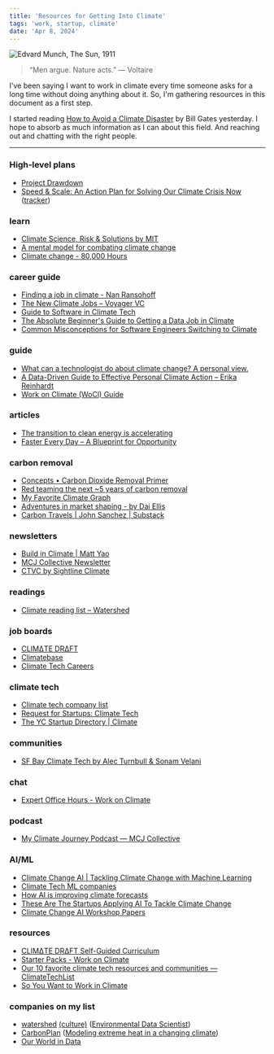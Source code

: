 ```yaml
---
title: 'Resources for Getting Into Climate'
tags: 'work, startup, climate'
date: 'Apr 8, 2024'
---
```


![Edvard Munch, The Sun, 1911](/images/thesun.png)

> “Men argue. Nature acts.”
> ― Voltaire

I've been saying I want to work in climate every time someone asks for a long time without doing anything about it. So, I'm gathering resources in this document as a first step.

I started reading [How to Avoid a Climate Disaster](https://www.goodreads.com/book/show/52908942-how-to-avoid-a-climate-disaster) by Bill Gates yesterday. I hope to absorb as much information as I can about this field. And reaching out and chatting with the right people.

---

### High-level plans

- [Project Drawdown](https://drawdown.org/)
- [Speed & Scale: An Action Plan for Solving Our Climate Crisis Now](https://speedandscale.com/) ([tracker](https://speedandscale.com/tracker/))

### learn

- [Climate Science, Risk & Solutions by MIT](https://climateprimer.mit.edu/)
- [A mental model for combating climate change](https://nanransohoff.com/A-mental-model-for-combating-climate-change-846be1769d374fa1b5b855407c93da66)
- [Climate change - 80,000 Hours](https://80000hours.org/problem-profiles/climate-change/)

### career guide

- [Finding a job in climate - Nan Ransohoff](https://nanransohoff.substack.com/p/finding-a-job-in-climate)
- [The New Climate Jobs – Voyager VC](https://www.voyagervc.com/news-and-letters/the-new-climate-jobs)
- [Guide to Software in Climate Tech](https://www.climatepapa.com/software)
- [The Absolute Beginner's Guide to Getting a Data Job in Climate](https://workonclimate.notion.site/The-Absolute-Beginner-s-Guide-to-Getting-a-Data-Job-in-Climate-e54eaa96e8a64c9ca9627b8fc5994417)
- [Common Misconceptions for Software Engineers Switching to Climate](https://myclimatejourney.substack.com/p/common-misconceptions-for-software)

### guide

- [What can a technologist do about climate change? A personal view.](https://worrydream.com/ClimateChange/)
- [A Data-Driven Guide to Effective Personal Climate Action – Erika Reinhardt](https://erikareinhardt.com/personal-climate-action)
- [Work on Climate (WoCl) Guide](https://workonclimate.notion.site/Work-on-Climate-WoCl-Guide-c7794978a88a4931ba6bb4f0d7e4a8ad)

### articles

- [The transition to clean energy is accelerating](https://www.tsungxu.com/p/clean-energy-transition-guide)
- [Faster Every Day – A Blueprint for Opportunity](https://www.voyagervc.com/news-and-letters/faster-every-day)

### carbon removal

- [Concepts • Carbon Dioxide Removal Primer](https://cdrprimer.org/read/concepts)
- [Red teaming the next ~5 years of carbon removal](https://nanransohoff.substack.com/p/red-teaming-the-next-5-years-of-carbon)
- [My Favorite Climate Graph](https://www.youtube.com/watch?v=1dRgCsZ1q7g)
- [Adventures in market shaping - by Dai Ellis](https://greatunwind.substack.com/p/adventures-in-market-shaping)
- [Carbon Travels | John Sanchez | Substack](https://carbontravels.substack.com/)

### newsletters

- [Build in Climate | Matt Yao](https://buildinclimate.substack.com/)
- [MCJ Collective Newsletter](https://myclimatejourney.substack.com/)
- [CTVC by Sightline Climate](https://www.ctvc.co/)

### readings

- [Climate reading list – Watershed](https://watershed.com/reading-list)

### job boards

- [CLIMΔTE DRΔFT](https://www.climatedraft.org/)
- [Climatebase](https://climatebase.org/)
- [Climate Tech Careers](https://www.climatetechcareers.com/#)

### climate tech

- [Climate tech company list](https://docs.google.com/spreadsheets/d/12xd_rY-WJo_QDxTkD1BfxzX9P4CwWCV5tAic7ELp4fo/edit#gid=0)
- [Request for Startups: Climate Tech](https://www.ycombinator.com/blog/rfs-climatetech/#energy-related)
- [The YC Startup Directory | Climate](https://www.ycombinator.com/companies/?query=Climate%20)

### communities

- [SF Bay Climate Tech by Alec Turnbull & Sonam Velani](https://sf.climatetechcities.com/)

### chat

- [Expert Office Hours - Work on Climate](https://workonclimate.org/expert-office-hours/)

### podcast

- [My Climate Journey Podcast — MCJ Collective](https://www.mcjcollective.com/media/podcast)

### AI/ML

- [Climate Change AI | Tackling Climate Change with Machine Learning](https://www.climatechange.ai/)
- [Climate Tech ML companies](https://workonclimate.notion.site/Climate-Tech-ML-companies-aa7fb2d6fe7b4d9bad086a142c6838b2)
- [How AI is improving climate forecasts](https://www.nature.com/articles/d41586-024-00780-8)
- [These Are The Startups Applying AI To Tackle Climate Change](https://www.forbes.com/sites/robtoews/2021/06/20/these-are-the-startups-applying-ai-to-tackle-climate-change/?sh=7ffd39117b26)
- [Climate Change AI Workshop Papers](https://www.climatechange.ai/papers?)

### resources

- [CLIMΔTE DRΔFT Self-Guided Curriculum](https://www.climatedraft.org/learn)
- [Starter Packs - Work on Climate](https://workonclimate.org/starter-packs/)
- [Our 10 favorite climate tech resources and communities — ClimateTechList](https://www.climatetechlist.com/blog/new-to-climate-tech)
- [So You Want to Work in Climate](https://docs.google.com/spreadsheets/d/1QzarGBkRUvTSx8qu92O0d3zJ6XkblfyyMONSPUsoLgs/edit#gid=0)

### companies on my list

- [watershed](https://watershed.com/careers) [(culture)](https://coda.io/@avi-itskovich/watersheds-personal-priorities-ritual) ([Environmental Data Scientist](https://watershed.com/careers/5147514004-environmental-data-scientist-financial-services))
- [CarbonPlan](https://carbonplan.org/?curius=2790) ([Modeling extreme heat in a changing climate](https://carbonplan.org/research/extreme-heat-explainer))
- [Our World in Data](https://ourworldindata.org/jobs)
